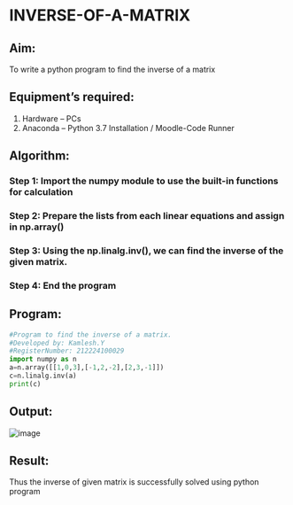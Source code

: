 # INVERSE-OF-A-MATRIX
## Aim:
To write a python program to find the inverse of a matrix
## Equipment’s required:
1. 	Hardware – PCs
2. 	Anaconda – Python 3.7 Installation / Moodle-Code Runner
## Algorithm:
### Step 1: Import the numpy module to use the built-in functions for calculation
### Step 2: Prepare the lists from each linear equations and assign in np.array()
### Step 3: Using the np.linalg.inv(), we can find the inverse of the given matrix.
### Step 4: End the program

## Program:
```python
#Program to find the inverse of a matrix.
#Developed by: Kamlesh.Y
#RegisterNumber: 212224100029
import numpy as n
a=n.array([[1,0,3],[-1,2,-2],[2,3,-1]])
c=n.linalg.inv(a)
print(c)
```
## Output:

![image](https://github.com/user-attachments/assets/367f7f64-bcc3-489f-96ec-62587706eceb)

## Result:
Thus the inverse of given matrix is successfully solved using python program

